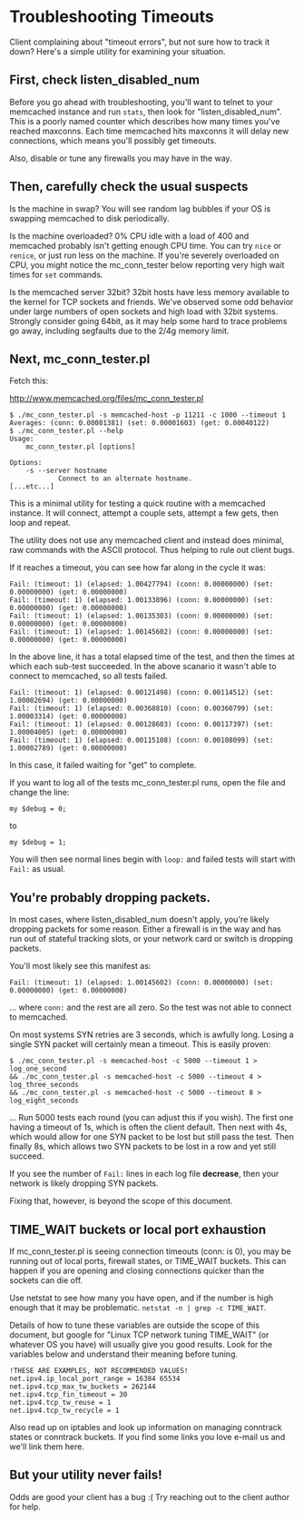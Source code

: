 

# Troubleshooting Timeouts #

Client complaining about "timeout errors", but not sure how to track it down?
Here's a simple utility for examining your situation.

## First, check listen\_disabled\_num ##

Before you go ahead with troubleshooting, you'll want to telnet to your
memcached instance and run `stats`, then look for "listen\_disabled\_num". This
is a poorly named counter which describes how many times you've reached
maxconns. Each time memcached hits maxconns it will delay new connections,
which means you'll possibly get timeouts.

Also, disable or tune any firewalls you may have in the way.

## Then, carefully check the usual suspects ##

Is the machine in swap? You will see random lag bubbles if your OS is swapping
memcached to disk periodically.

Is the machine overloaded? 0% CPU idle with a load of 400 and memcached
probably isn't getting enough CPU time. You can try `nice` or `renice`, or
just run less on the machine. If you're severely overloaded on CPU, you might
notice the mc\_conn\_tester below reporting very high wait times for `set`
commands.

Is the memcached server 32bit? 32bit hosts have less memory available to the
kernel for TCP sockets and friends. We've observed some odd behavior under
large numbers of open sockets and high load with 32bit systems. Strongly
consider going 64bit, as it may help some hard to trace problems go away,
including segfaults due to the 2/4g memory limit.

## Next, mc\_conn\_tester.pl ##

Fetch this:

http://www.memcached.org/files/mc_conn_tester.pl

```
$ ./mc_conn_tester.pl -s memcached-host -p 11211 -c 1000 --timeout 1
Averages: (conn: 0.00081381) (set: 0.00001603) (get: 0.00040122)
$ ./mc_conn_tester.pl --help
Usage:
    mc_conn_tester.pl [options]

Options:
    -s --server hostname
            Connect to an alternate hostname.
[...etc...]
```

This is a minimal utility for testing a quick routine with a memcached
instance. It will connect, attempt a couple sets, attempt a few gets, then loop and
repeat.

The utility does not use any memcached client and instead does minimal, raw
commands with the ASCII protocol. Thus helping to rule out client bugs.

If it reaches a timeout, you can see how far along in the cycle it was:

```
Fail: (timeout: 1) (elapsed: 1.00427794) (conn: 0.00000000) (set: 0.00000000) (get: 0.00000000)
Fail: (timeout: 1) (elapsed: 1.00133896) (conn: 0.00000000) (set: 0.00000000) (get: 0.00000000)
Fail: (timeout: 1) (elapsed: 1.00135303) (conn: 0.00000000) (set: 0.00000000) (get: 0.00000000)
Fail: (timeout: 1) (elapsed: 1.00145602) (conn: 0.00000000) (set: 0.00000000) (get: 0.00000000)
```

In the above line, it has a total elapsed time of the test, and then the times
at which each sub-test succeeded. In the above scanario it wasn't able to
connect to memcached, so all tests failed.

```
Fail: (timeout: 1) (elapsed: 0.00121498) (conn: 0.00114512) (set: 1.00002694) (get: 0.00000000)
Fail: (timeout: 1) (elapsed: 0.00368810) (conn: 0.00360799) (set: 1.00003314) (get: 0.00000000)
Fail: (timeout: 1) (elapsed: 0.00128603) (conn: 0.00117397) (set: 1.00004005) (get: 0.00000000)
Fail: (timeout: 1) (elapsed: 0.00115108) (conn: 0.00108099) (set: 1.00002789) (get: 0.00000000)
```

In this case, it failed waiting for "get" to complete.

If you want to log all of the tests mc\_conn\_tester.pl runs, open the file and
change the line:

```
my $debug = 0;
```

to

```
my $debug = 1;
```

You will then see normal lines begin with `loop:` and failed tests will start
with `Fail:` as usual.

## You're probably dropping packets. ##

In most cases, where listen\_disabled\_num doesn't apply, you're likely dropping
packets for some reason. Either a firewall is in the way and has run out of
stateful tracking slots, or your network card or switch is dropping packets.

You'll most likely see this manifest as:

```
Fail: (timeout: 1) (elapsed: 1.00145602) (conn: 0.00000000) (set: 0.00000000) (get: 0.00000000)
```

... where `conn:` and the rest are all zero. So the test was not able to
connect to memcached.

On most systems SYN retries are 3 seconds, which is awfully long. Losing a
single SYN packet will certainly mean a timeout. This is easily proven:

```
$ ./mc_conn_tester.pl -s memcached-host -c 5000 --timeout 1 > log_one_second
&& ./mc_conn_tester.pl -s memcached-host -c 5000 --timeout 4 > log_three_seconds
&& ./mc_conn_tester.pl -s memcached-host -c 5000 --timeout 8 > log_eight_seconds
```

... Run 5000 tests each round (you can adjust this if you wish). The first one
having a timeout of 1s, which is often the client default. Then next with 4s,
which would allow for one SYN packet to be lost but still pass the test. Then
finally 8s, which allows two SYN packets to be lost in a row and yet still
succeed.

If you see the number of `Fail:` lines in each log file **decrease**, then your
network is likely dropping SYN packets.

Fixing that, however, is beyond the scope of this document.

## TIME\_WAIT buckets or local port exhaustion ##

If mc\_conn\_tester.pl is seeing connection timeouts (conn: is 0), you may be
running out of local ports, firewall states, or TIME\_WAIT buckets. This can
happen if you are opening and closing connections quicker than the sockets can
die off.

Use netstat to see how many you have open, and if the number is high enough
that it may be problematic. `netstat -n | grep -c TIME_WAIT`.

Details of how to tune these variables are outside the scope of this document,
but google for "Linux TCP network tuning TIME\_WAIT" (or whatever OS you have) will
usually give you good results. Look for the variables below and understand
their meaning before tuning.

```
!THESE ARE EXAMPLES, NOT RECOMMENDED VALUES!
net.ipv4.ip_local_port_range = 16384 65534
net.ipv4.tcp_max_tw_buckets = 262144
net.ipv4.tcp_fin_timeout = 30
net.ipv4.tcp_tw_reuse = 1
net.ipv4.tcp_tw_recycle = 1
```

Also read up on iptables and look up information on managing conntrack states
or conntrack buckets. If you find some links you love e-mail us and we'll link
them here.

## But your utility never fails! ##

Odds are good your client has a bug :( Try reaching out to the client author
for help.